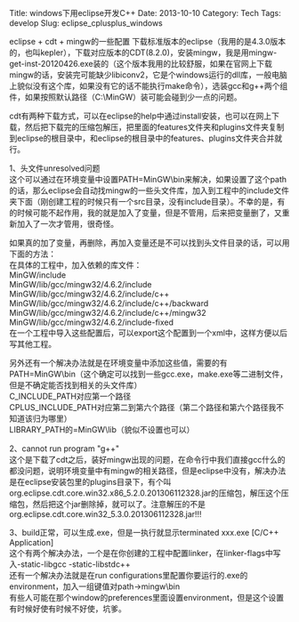 Title: windows下用eclipse开发C++
Date: 2013-10-10
Category: Tech
Tags: develop
Slug: eclipse_cplusplus_windows

eclipse + cdt + mingw的一些配置
下载标准版本的eclipse（我用的是4.3.0版本的，也叫kepler），下载对应版本的CDT(8.2.0)，安装mingw，我是用mingw-get-inst-20120426.exe装的（这个版本我用的比较舒服，如果在官网上下载mingw的话，安装完可能缺少libiconv2，它是个windows运行的dll库，一般电脑上貌似没有这个库，如果没有它的话不能执行make命令），选装gcc和g++两个组件，如果按照默认路径（C:\MinGW）装可能会碰到少一点的问题。

cdt有两种下载方式，可以在eclipse的help中通过install安装，也可以在网上下载，然后把下载完的压缩包解压，把里面的features文件夹和plugins文件夹复制到eclipse的根目录中，和eclipse的根目录中的features、plugins文件夹合并就行。

1、头文件unresolved问题  
这个可以通过在环境变量中设置PATH=MinGW\bin来解决，如果设置了这个path的话，那么eclipse会自动找mingw的一些头文件库，加入到工程中的include文件夹下面（刚创建工程的时候只有一个src目录，没有include目录）。不幸的是，有的时候可能不起作用，我的就是加入了变量，但是不管用，后来把变量删了，又重新加入了一次才管用，很奇怪。

如果真的加了变量，再删除，再加入变量还是不可以找到头文件目录的话，可以用下面的方法：  
在具体的工程中，加入依赖的库文件：  
MinGW/include  
MinGW/lib/gcc/mingw32/4.6.2/include  
MinGW/lib/gcc/mingw32/4.6.2/include/c++  
MinGW/lib/gcc/mingw32/4.6.2/include/c++/backward  
MinGW/lib/gcc/mingw32/4.6.2/include/c++/mingw32  
MinGW/lib/gcc/mingw32/4.6.2/include-fixed  
在一个工程中导入这些配置后，可以export这个配置到一个xml中，这样方便以后写其他工程。

另外还有一个解决办法就是在环境变量中添加这些值，需要的有  
PATH=MinGW\bin（这个确定可以找到一些gcc.exe，make.exe等二进制文件，但是不确定能否找到相关的头文件库）  
C_INCLUDE_PATH对应第一个路径  
CPLUS_INCLUDE_PATH对应第二到第六个路径（第二个路径和第六个路径我不知道该归为哪里）  
LIBRARY_PATH的=MinGW\lib（貌似不设置也可以）  

2、cannot run program "g++"  
这个是下载了cdt之后，装好mingw出现的问题，在命令行中我们直接gcc什么的都没问题，说明环境变量中有mingw的相关路径，但是eclipse中没有，解决办法是在eclipse安装包里的plugins目录下，有个叫org.eclipse.cdt.core.win32.x86_5.2.0.201306112328.jar的压缩包，解压这个压缩包，然后把这个jar删除掉，就可以了。注意解压的不是org.eclipse.cdt.core.win32_5.3.0.201306112328.jar!!!

3、build正常，可以生成.exe，但是一执行就显示terminated xxx.exe [C/C++ Application]  
这个有两个解决办法，一个是在你创建的工程中配置linker，在linker-flags中写入-static-libgcc -static-libstdc++  
还有一个解决办法就是在run configurations里配置你要运行的.exe的environment，加入一组键值对path->mingw\bin  
有些人可能在那个window的preferences里面设置environment，但是这个设置有时候好使有时候不好使，坑爹。